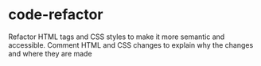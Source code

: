 # code-refactor
Refactor HTML tags and CSS styles to make it more semantic and accessible.
Comment HTML and CSS changes to explain why the changes and where they are made
